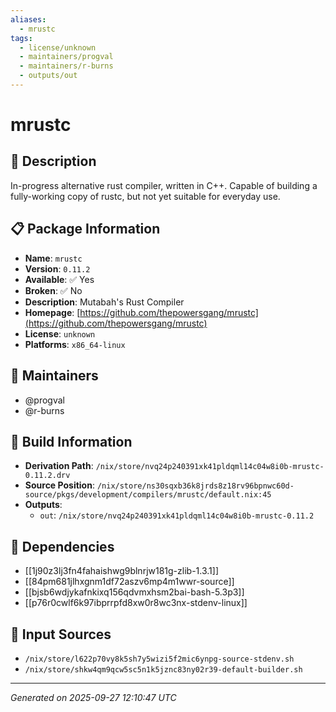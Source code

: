 ```yaml
---
aliases:
  - mrustc
tags:
  - license/unknown
  - maintainers/progval
  - maintainers/r-burns
  - outputs/out
---
```


# mrustc

## 📝 Description

In-progress alternative rust compiler, written in C++.
Capable of building a fully-working copy of rustc,
but not yet suitable for everyday use.


## 📋 Package Information

- **Name**: `mrustc`
- **Version**: `0.11.2`
- **Available**: ✅ Yes
- **Broken**: ✅ No
- **Description**: Mutabah's Rust Compiler
- **Homepage**: [https://github.com/thepowersgang/mrustc](https://github.com/thepowersgang/mrustc)
- **License**: `unknown`
- **Platforms**: `x86_64-linux`
## 👥 Maintainers

- @progval
- @r-burns


## 🔧 Build Information

- **Derivation Path**: `/nix/store/nvq24p240391xk41pldqml14c04w8i0b-mrustc-0.11.2.drv`
- **Source Position**: `/nix/store/ns30sqxb36k8jrds8z18rv96bpnwc60d-source/pkgs/development/compilers/mrustc/default.nix:45`
- **Outputs**:
  - `out`:  `/nix/store/nvq24p240391xk41pldqml14c04w8i0b-mrustc-0.11.2`

## 🔗 Dependencies

- [[1j90z3lj3fn4fahaishwg9blnrjw181g-zlib-1.3.1]]
- [[84pm681jlhxgnm1df72aszv6mp4m1wwr-source]]
- [[bjsb6wdjykafnkixq156qdvmxhsm2bai-bash-5.3p3]]
- [[p76r0cwlf6k97ibprrpfd8xw0r8wc3nx-stdenv-linux]]

## 📁 Input Sources

- `/nix/store/l622p70vy8k5sh7y5wizi5f2mic6ynpg-source-stdenv.sh`
- `/nix/store/shkw4qm9qcw5sc5n1k5jznc83ny02r39-default-builder.sh`

---
*Generated on 2025-09-27 12:10:47 UTC*
